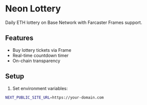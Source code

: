 # Neon Lottery

Daily ETH lottery on Base Network with Farcaster Frames support.

## Features
- Buy lottery tickets via Frame
- Real-time countdown timer
- On-chain transparency

## Setup
1. Set environment variables:
```bash
NEXT_PUBLIC_SITE_URL=https://your-domain.com
